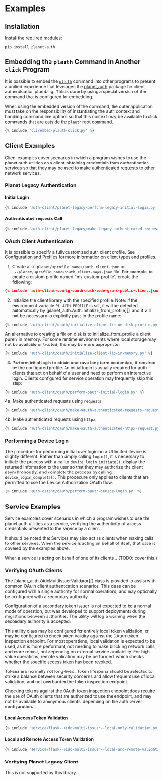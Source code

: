 # Examples

## Installation
Install the required modules:
```shell
pip install planet-auth
```

## Embedding the `plauth` Command in Another `click` Program
It is possible to embed the [`plauth`](/cli-plauth) command into other programs to
present a unified experience that leverages the [planet_auth](/api)
package for client authentication plumbing.  This is done by using
a special version of the command that is configured for embedding.

When using the embedded version of the command, the outer application
must take on the responsibility of instantiating the auth context and
handling command line options so that this context may be available
to click commands that are outside the `plauth` root command.

```python linenums="1"
{% include 'cli/embed-plauth-click.py' %}
```

## Client Examples
Client examples cover scenarios in which a program wishes to use
the planet auth utilities as a client, obtaining credentials
from authentication services so that they may be used to
make authenticated requests to other network services.


### Planet Legacy Authentication

#### Initial Login
```python linenums="1"
{% include 'auth-client/planet-legacy/perform-legacy-initial-login.py' %}
```

#### Authenticated `requests` Call
```python linenums="1"
{% include 'auth-client/planet-legacy/make-legacy-authenticated-requests-request.py' %}
```

### OAuth Client Authentication
It is possible to specify a fully customized auth client profile.
See [Configuration and Profiles](/configuration) for more information 
on client types and profiles.

1. Create a `~/.planet/<profile_name>/auth_client.json` or `~/.planet/<profile_name>/auth_client.sops.json` file.
For example, to create a custom profile named "my-custom-profile", create the following:
```json linenums="1" title="~/.planet/my-custom-profile/auth_client.json"
{% include 'auth-client-config/oauth-auth-code-grant-public-client.json' %}
```
2. Initialize the client library with the specified profile.  Note: if the environment variable
`PL_AUTH_PROFILE` is set, it will be detected automatically by [planet_auth.Auth.initialize_from_profile][],
and it will not be necessary to explicitly pass in the profile name:
```python linenums="1"
{% include 'auth-client/oauth/initialize-client-lib-on-disk-profile.py' %}
```
An alternative to creating a file on disk is to initialize_from_profile a client
purely in memory.  For some runtime environments where local storage may
not be available or trusted, this may be more appropriate:
```python linenums="1"
{% include 'auth-client/oauth/initialize-client-lib-in-memory.py' %}
```
3. Perform initial login to obtain and save long term credentials, if required
by the configured profile.  An initial login is usually required for auth
clients that act on behalf of a user and need to perform an interactive login.
Clients configured for service operation may frequently skip this step:
```python linenums="1"
{% include 'auth-client/oauth/perform-oauth-initial-login.py' %}
```
4a. Make authenticated requests using `requests`:
```python linenums="1"
{% include 'auth-client/oauth/make-oauth-authenticated-requests-request.py' %}
```

4b. Make authenticated requests using `httpx`:
```python linenums="1"
{% include 'auth-client/oauth/make-oauth-authenticated-httpx-request.py' %}
```

### Performing a Device Login
The procedure for performing initial user login on a UI limited device
is slightly different.  Rather than simply calling `login()`, it is necessary
to initiate the process with a call to `device_login_initiate()`, display the
returned information to the user so that they may authorize the client
asynchronously, and complete the process by calling `device_login_complete()`.
This procedure only applies to clients that are permitted to use the
Device Authorization OAuth flow.

```python linenums="1"
{% include 'auth-client/oauth/perform-oauth-device-login.py' %}
```

## Service Examples
Service examples cover scenarios in which a program wishes to use
the planet auth utilities as a service, verifying the authenticity
of access credentials presented to the service by a client.

It should be noted that Services may also act as clients when making
calls to other services.  When the service is acting on behalf
of itself, that case is covered by the examples above.

When a service is acting on behalf of one of its clients... 
(TODO: cover this.)

### Verifying OAuth Clients
The [planet_auth.OidcMultiIssuerValidator][] class is provided to assist with
common OAuth client authentication scenarios.  This class can be configured
with a single authority for normal operations, and may optionally be configured
with a secondary authority.

Configuration of a secondary token issuer is not expected to be a normal
mode of operation, but was developed to support deployments during migrations
between authorities. The utility will log a warning when the secondary authority
is accepted.

This utility class may be configured for entirely local token validation,
or may be configured to check token validity against the OAuth token inspection
endpoint.  For most operations, local validation is expected to be used, as
it is more performant, not needing to make blocking network calls, and more
robust, not depending on external service availability.  For high value operations,
remote validation may be performed, which checks whether the specific access
token has been revoked.

Tokens are normally not long-lived. Token lifespans should be selected to
strike a balance between security concerns and allow frequent use of local
validation, and not overburden the token inspection endpoint.

Checking tokens against the OAuth token inspection endpoint does require the
use of OAuth clients that are authorized to use the endpoint, and may not
be available to anonymous clients, depending on the auth server configuration.

#### Local Access Token Validation
```python linenums="1" title="Basic usage of OidcMultiIssuerValidator. Validate access tokens locally."
{% include 'service/flask--oidc-multi-issuer--local-only-validation.py' %}
```

#### Local and Remote Access Token Validation
```python linenums="1" title="Advanced usage of OidcMultiIssuerValidator. Validate access tokens against OAuth inspection endpoints using custom auth clients."
{% include 'service/flask--oidc-multi-issuer--local-and-remote-validation.py' %}
```

### Verifying Planet Legacy Client
This is not supported by this library.
